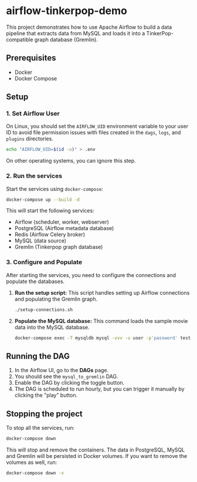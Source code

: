 # airflow-tinkerpop-demo

This project demonstrates how to use Apache Airflow to build a data pipeline that extracts data from MySQL and loads it into a TinkerPop-compatible graph database (Gremlin).

## Prerequisites

- Docker
- Docker Compose

## Setup

### 1. Set Airflow User

On Linux, you should set the `AIRFLOW_UID` environment variable to your user ID to avoid file permission issues with files created in the `dags`, `logs`, and `plugins` directories.

```bash
echo "AIRFLOW_UID=$(id -u)" > .env
```

On other operating systems, you can ignore this step.

### 2. Run the services

Start the services using `docker-compose`:

```bash
docker-compose up --build -d
```

This will start the following services:
- Airflow (scheduler, worker, webserver)
- PostgreSQL (Airflow metadata database)
- Redis (Airflow Celery broker)
- MySQL (data source)
- Gremlin (Tinkerpop graph database)

### 3. Configure and Populate

After starting the services, you need to configure the connections and populate the databases.

1.  **Run the setup script:**
    This script handles setting up Airflow connections and populating the Gremlin graph.
    ```bash
    ./setup-connections.sh
    ```

2.  **Populate the MySQL database:**
    This command loads the sample movie data into the MySQL database.
    ```bash
    docker-compose exec -T mysqldb mysql -vvv -u user -p'password' test_db < sql/movies.sql
    ```

## Running the DAG

1. In the Airflow UI, go to the **DAGs** page.
2. You should see the `mysql_to_gremlin` DAG.
3. Enable the DAG by clicking the toggle button.
4. The DAG is scheduled to run hourly, but you can trigger it manually by clicking the "play" button.

## Stopping the project

To stop all the services, run:

```bash
docker-compose down
```

This will stop and remove the containers. The data in PostgreSQL, MySQL and Gremlin will be persisted in Docker volumes.
If you want to remove the volumes as well, run:
```bash
docker-compose down -v
```